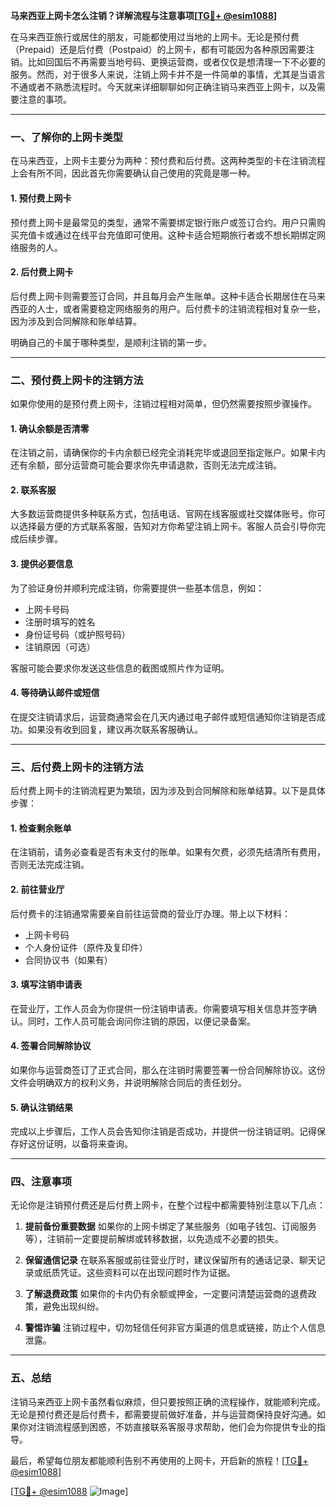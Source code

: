 **马来西亚上网卡怎么注销？详解流程与注意事项[[TG💪+ @esim1088](https://t.me/s/esim1088)]**

在马来西亚旅行或居住的朋友，可能都使用过当地的上网卡。无论是预付费（Prepaid）还是后付费（Postpaid）的上网卡，都有可能因为各种原因需要注销。比如回国后不再需要当地号码、更换运营商，或者仅仅是想清理一下不必要的服务。然而，对于很多人来说，注销上网卡并不是一件简单的事情，尤其是当语言不通或者不熟悉流程时。今天就来详细聊聊如何正确注销马来西亚上网卡，以及需要注意的事项。

---

### 一、了解你的上网卡类型

在马来西亚，上网卡主要分为两种：预付费和后付费。这两种类型的卡在注销流程上会有所不同，因此首先你需要确认自己使用的究竟是哪一种。

#### 1. 预付费上网卡
预付费上网卡是最常见的类型，通常不需要绑定银行账户或签订合约。用户只需购买充值卡或通过在线平台充值即可使用。这种卡适合短期旅行者或不想长期绑定网络服务的人。

#### 2. 后付费上网卡
后付费上网卡则需要签订合同，并且每月会产生账单。这种卡适合长期居住在马来西亚的人士，或者需要稳定网络服务的用户。后付费卡的注销流程相对复杂一些，因为涉及到合同解除和账单结算。

明确自己的卡属于哪种类型，是顺利注销的第一步。

---

### 二、预付费上网卡的注销方法

如果你使用的是预付费上网卡，注销过程相对简单，但仍然需要按照步骤操作。

#### 1. 确认余额是否清零
在注销之前，请确保你的卡内余额已经完全消耗完毕或退回至指定账户。如果卡内还有余额，部分运营商可能会要求你先申请退款，否则无法完成注销。

#### 2. 联系客服
大多数运营商提供多种联系方式，包括电话、官网在线客服或社交媒体账号。你可以选择最方便的方式联系客服，告知对方你希望注销上网卡。客服人员会引导你完成后续步骤。

#### 3. 提供必要信息
为了验证身份并顺利完成注销，你需要提供一些基本信息，例如：
- 上网卡号码
- 注册时填写的姓名
- 身份证号码（或护照号码）
- 注销原因（可选）

客服可能会要求你发送这些信息的截图或照片作为证明。

#### 4. 等待确认邮件或短信
在提交注销请求后，运营商通常会在几天内通过电子邮件或短信通知你注销是否成功。如果没有收到回复，建议再次联系客服确认。

---

### 三、后付费上网卡的注销方法

后付费上网卡的注销流程更为繁琐，因为涉及到合同解除和账单结算。以下是具体步骤：

#### 1. 检查剩余账单
在注销前，请务必查看是否有未支付的账单。如果有欠费，必须先结清所有费用，否则无法完成注销。

#### 2. 前往营业厅
后付费卡的注销通常需要亲自前往运营商的营业厅办理。带上以下材料：
- 上网卡号码
- 个人身份证件（原件及复印件）
- 合同协议书（如果有）

#### 3. 填写注销申请表
在营业厅，工作人员会为你提供一份注销申请表。你需要填写相关信息并签字确认。同时，工作人员可能会询问你注销的原因，以便记录备案。

#### 4. 签署合同解除协议
如果你与运营商签订了正式合同，那么在注销时需要签署一份合同解除协议。这份文件会明确双方的权利义务，并说明解除合同后的责任划分。

#### 5. 确认注销结果
完成以上步骤后，工作人员会告知你注销是否成功，并提供一份注销证明。记得保存好这份证明，以备将来查询。

---

### 四、注意事项

无论你是注销预付费还是后付费上网卡，在整个过程中都需要特别注意以下几点：

1. **提前备份重要数据**
   如果你的上网卡绑定了某些服务（如电子钱包、订阅服务等），注销前一定要提前解绑或转移数据，以免造成不必要的损失。

2. **保留通信记录**
   在联系客服或前往营业厅时，建议保留所有的通话记录、聊天记录或纸质凭证。这些资料可以在出现问题时作为证据。

3. **了解退费政策**
   如果你的卡内仍有余额或押金，一定要问清楚运营商的退费政策，避免出现纠纷。

4. **警惕诈骗**
   注销过程中，切勿轻信任何非官方渠道的信息或链接，防止个人信息泄露。

---

### 五、总结

注销马来西亚上网卡虽然看似麻烦，但只要按照正确的流程操作，就能顺利完成。无论是预付费还是后付费卡，都需要提前做好准备，并与运营商保持良好沟通。如果你对注销流程感到困惑，不妨直接联系客服寻求帮助，他们会为你提供专业的指导。

最后，希望每位朋友都能顺利告别不再使用的上网卡，开启新的旅程！[[TG💪+ @esim1088](https://t.me/s/esim1088)]  

[[TG💪+ @esim1088](https://t.me/s/esim1088) ![Image](https://i.postimg.cc/4NQfJmqS/Snipaste-2025-05-13-00-14-12.png)]